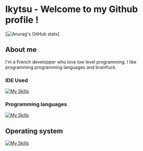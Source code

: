 # Ikytsu - Welcome to my Github profile !

[![Anurag's GitHub stats](https://github-readme-stats.vercel.app/api?username=Ikytsu&theme=tokyonight)]

## About me

I'm a French developper who love low level programming.
I like programming programming languages and brainfuck.

### IDE Used
[![My Skills](https://skillicons.dev/icons?i=vscode,visualstudio,neovim&theme=dark)](https://skillicons.dev)

### Programming languages
[![My Skills](https://skillicons.dev/icons?i=assembly,c,cpp,cs,python,java,lua,unity&theme=dark)](https://skillicons.dev)


## Operating system
[![My Skills](https://skillicons.dev/icons?i=linux,mint&theme=dark)](https://skillicons.dev)
